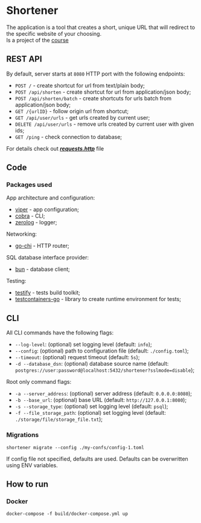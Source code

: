 # Shortener

The application is a tool that creates a short, unique URL that will redirect to the specific website of your choosing.  
Is a project of the [course](https://practicum.yandex.ru/profile/go-developer/)

## REST API

By default, server starts at `8080` HTTP port with the following endpoints:

- `POST /` - create shortcut for url from text/plain body;
- `POST /api/shorten` - create shortcut for url from application/json body;
- `POST /api/shorten/batch` - create shortcuts for urls batch from application/json body;
- `GET /{urlID}` - follow origin url from shortcut;
- `GET /api/user/urls` - get urls created by current user;
- `DELETE /api/user/urls` - remove urls created by current user with given ids;
- `GET /ping` - check connection to database;

For details check out [***requests.http***](./requests.http) file


## Code
### Packages used

App architecture and configuration:

- [viper](https://github.com/spf13/viper) - app configuration;
- [cobra](https://github.com/spf13/cobra) - CLI;
- [zerolog](github.com/rs/zerolog) - logger;

Networking:

- [go-chi](github.com/go-chi/chi) - HTTP router;

SQL database interface provider:

- [bun](github.com/uptrace/bun) - database client;

Testing:

- [testify](github.com/stretchr/testify) - tests build toolkit;
- [testcontainers-go](github.com/testcontainers/testcontainers-go) - library to create runtime environment for tests;

## CLI

All CLI commands have the following flags:
- `--log-level`: (optional) set logging level (default: `info`);
- `--config`: (optional) path to configuration file (default: `./config.toml`);
- `--timeout`: (optional) request timeout (default: `5s`);
- `-d --database_dsn`: (optional) database source name (default: `postgres://user:password@localhost:5432/shortener?sslmode=disable`);

Root only command flags:
- `-a --server_address`: (optional) server address (default: `0.0.0.0:8080`);
- `-b --base_url`: (optional) base URL (default: `http://127.0.0.1:8080`);
- `-s --storage_type`: (optional) set logging level (default: `psql`);
- `-f --file_storage_path`: (optional) set logging level (default: `./storage/file/storage_file.txt`);

### Migrations

    shortener migrate --config ./my-confs/config-1.toml

If config file not specified, defaults are used. Defaults can be overwritten using ENV variables.

## How to run
### Docker

    docker-compose -f build/docker-compose.yml up
